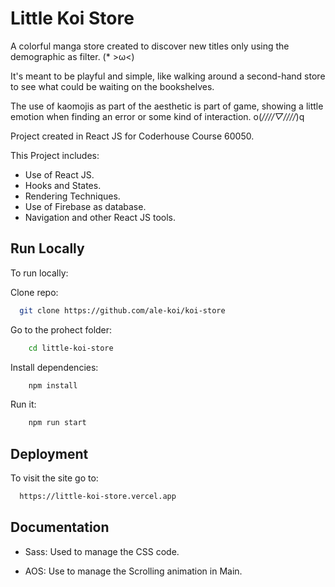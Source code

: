 
# Little Koi Store

A colorful manga store created to discover new titles only using the demographic as filter. (* >ω<)

It's meant to be playful and simple, like walking around a second-hand store to see what could be waiting on the bookshelves. 

The use of kaomojis as part of the aesthetic is part of game, showing a little emotion when finding an error or some kind of interaction. o(*////▽////*)q



Project created in React JS for Coderhouse Course 60050.

This Project includes:

* Use of React JS.
* Hooks and States.
* Rendering Techniques. 
* Use of Firebase as database. 
* Navigation and other React JS tools. 



## Run Locally
To run locally: 

Clone repo:

```bash
  git clone https://github.com/ale-koi/koi-store
```

Go to the prohect folder:
```bash
    cd little-koi-store
```

Install dependencies:

```bash
    npm install
```

Run it:
```bash
    npm run start
```


## Deployment

To visit the site go to:

```bash
  https://little-koi-store.vercel.app
```


## Documentation

* Sass: 
    Used to manage the CSS code.

* AOS:
    Use to manage the Scrolling animation in Main. 
